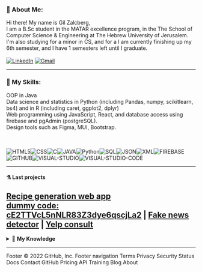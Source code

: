 <!-- About Me -->
### 🦁 About Me: 
Hi there!
My name is Gil Zalcberg, <br/>
I am a B.Sc student in the MATAR excellence program,
in the The School of Computer Science & Engineering at The Hebrew University of Jerusalem.
I'm also studying for a minor in CS, and for a 
I am currently finishing up my 6th semester, and I have 1 semesters left until I graduate.
<br/><br/>[![LinkedIn](https://img.shields.io/badge/linkedin-%230077B5.svg?&style=for-the-badge&logo=linkedin&logoColor=white)](https://www.linkedin.com/in/gil-zalcberg-234b481ba/) 
[![Gmail](https://img.shields.io/badge/Gmail-D14836?style=for-the-badge&logo=gmail&logoColor=white)](mailto:gilzalcberg96@gmail.com)
<!--END About me -->

---

<!-- My skills -->
### 🔧 My Skills:
OOP in Java </br>
Data science and statistics in Python (including Pandas, numpy, scikitlearn, bs4)
and in R (including caret, ggplot2, dplyr) <br/>
Web programming using JavaScript, React, and database access using firebase and pgAdmin (postgreSQL).
</br>
Design tools such as Figma, MUI, Bootstrap.</br>

<br/> <br/>
![HTML5](https://img.icons8.com/color/30/html-5.png)![CSS](https://img.icons8.com/color/30/css.png)![C](https://img.icons8.com/color/30/c-sharp-logo.png)![JAVA](https://img.icons8.com/color/30/java.png)![Python](https://img.icons8.com/color/30/python.png)![SQL](https://img.icons8.com/color/30/sql.png)![JSON](https://img.icons8.com/color/30/json.png)![XML](https://img.icons8.com/color/30/xml.png)![FIREBASE](https://img.icons8.com/color/30/firebase.png)![GITHUB](https://img.icons8.com/color/30/github.png)![VISUAL-STUDIO](https://img.icons8.com/color/30/visual-studio.png)![VISUAL-STUDIO-CODE](https://img.icons8.com/color/30/visual-studio-code-2019.png)
<!-- END My skills -->

---



#### ⚗️ Last projects
[Recipe generation web app </br> dummy code: cE2TTVcL5nNLR83Z3dye6qscjLa2](https://grandma-cooked-oatmeal.web.app/) | 
[Fake news detector](https://colab.research.google.com/drive/1d0T7mT6rUUnSvD7Ei1J7WRqat1bCek4q) | 
[Yelp consult]() 
---


<!-- My Knowledge-LIST:START -->
<details>
    <summary>🔬 <b>My Knowledge</b></summary><br/>

* <details>
    <summary><b>JAVA</b></summary><br/>
    advanced concepts in Java object-oriented programming such as polymorphism, abstract Classes, interface realization, exception hierarchy, Enums. Event driven programming based on polymorphic event handlers, design and implement software systems in Java GUI.
  </details>
    
* <details>
    <summary><b>Big-Data</b></summary><br/>
    knowledge at data analytics life cycle, EDA, linear and logistic regression, Missing values treatment, classification and evaluation </br>
 ML models like random forests, decision trees, KNN, SVM, unsupervised algorithms etc.
  </details>
    

 ---
<!-- My Knowledge-LIST:END -->
</details>
<!-- My Projects -->
Footer
© 2022 GitHub, Inc.
Footer navigation
Terms
Privacy
Security
Status
Docs
Contact GitHub
Pricing
API
Training
Blog
About

